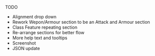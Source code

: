 TODO

* Alignment drop down
* Rework Wepon/Armour section to be an Attack and Armour section
* Class Feature repeating section
* Re-arrange sections for better flow
* More help text and tooltips
* Screenshot
* JSON update 
